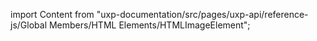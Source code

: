 
import Content from "uxp-documentation/src/pages/uxp-api/reference-js/Global Members/HTML Elements/HTMLImageElement";

<Content query="product=photoshop"/>
